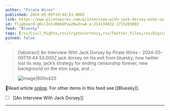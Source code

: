 ```yaml
---
author: "Pirate Wires"
published: 2024-05-09T19:44:53.000Z
link: https://www.piratewires.com/p/interview-with-jack-dorsey-mike-solana
id: flipboard-gKslInCvRbK6Pvw28w3rwA:a:214134022-1715283893
feed: "Bluesky"
tags: [rss/Civil_Rights,rss/Cryptocurrency,rss/Twitter_Files,rss/Digital_Currency,rss/Bluesky]
pinned: false
---
```

> [!abstract] An Interview With Jack Dorsey by Pirate Wires - 2024-05-09T19:44:53.000Z
> jack dorsey on his exit from bluesky, how twitter lost its way, jack’s strategy for ending censorship forever, new background on the elon saga, and …
>
> ![image|800x420](https://ic-cdn.flipboard.com/sanity.io/0aff3a90073c1c6d8765c8eabd1a19d5f7299a49/_large.png)

🔗Read article [online](https://www.piratewires.com/p/interview-with-jack-dorsey-mike-solana). For other items in this feed see [[Bluesky]].

- [ ] [[An Interview With Jack Dorsey]]
- - -

